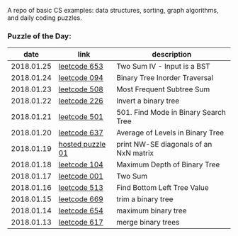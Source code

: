 A repo of basic CS examples: data structures, sorting, graph algorithms, and daily coding puzzles.  

### Puzzle of the Day:

| date | link | description |
| ---- | ---- | ----------- |
| 2018.01.25 | [leetcode 653](https://leetcode.com/problems/two-sum-iv-input-is-a-bst/description/) | Two Sum IV - Input is a BST |
| 2018.01.24 | [leetcode 094](https://leetcode.com/problems/binary-tree-inorder-traversal/description/) | Binary Tree Inorder Traversal |
| 2018.01.23 | [leetcode 508](https://leetcode.com/problems/most-frequent-subtree-sum/discuss/) | Most Frequent Subtree Sum |
| 2018.01.22 | [leetcode 226](https://leetcode.com/problems/invert-binary-tree/description/) | Invert a binary tree |
| 2018.01.21 | [leetcode 501](https://leetcode.com/problems/find-mode-in-binary-search-tree/description/) | 501. Find Mode in Binary Search Tree |
| 2018.01.20 | [leetcode 637](https://leetcode.com/problems/average-of-levels-in-binary-tree/description/) | Average of Levels in Binary Tree |
| 2018.01.19 | [hosted puzzle 01](./puzzle_questions/puzzle_01.md) | print NW-SE diagonals of an NxN matrix | 
| 2018.01.18 | [leetcode 104](https://leetcode.com/problems/maximum-depth-of-binary-tree/description/)| Maximum Depth of Binary Tree |
| 2018.01.17 | [leetcode 001](https://leetcode.com/problems/two-sum/description/) | Two Sum |
| 2018.01.16 | [leetcode 513](https://leetcode.com/problems/find-bottom-left-tree-value/description/) | Find Bottom Left Tree Value |
| 2018.01.15 | [leetcode 669](https://leetcode.com/problems/trim-a-binary-search-tree/description/) | trim a binary tree |
| 2018.01.14 | [leetcode 654](https://leetcode.com/problems/maximum-binary-tree/description/) | maximum binary tree |
| 2018.01.13 | [leetcode 617](https://leetcode.com/problems/merge-two-binary-trees/) | merge binary trees |

